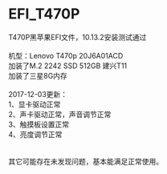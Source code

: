 # EFI_T470P
T470P黑苹果EFI文件，10.13.2安装测试通过</br>
</br>
机型：Lenovo T470p 20J6A01ACD</br>
加装了M.2 2242 SSD 512GB 建兴T11</br>
加装了三星8G内存</br>
</br>
2017-12-03更新：</br>
1、显卡驱动正常</br>
2、声卡驱动正常，声音调节正常</br>
3、触摸板设置正常</br>
4、亮度调节正常</br>
</br>
</br>
其它可能存在未发现问题，基本能满足正常使用。</br>

